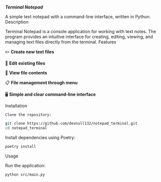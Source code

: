 ***Terminal Notepad***

A simple text notepad with a command-line interface, written in Python.
Description

Terminal Notepad is a console application for working with text notes. The program provides an intuitive interface for creating, editing, viewing, and managing text files directly from the terminal.
Features

✏️ **Create new text files**

📝 **Edit existing files**

📖 **View file contents**

📋 **File management through menu**

🖥️ **Simple and clear command-line interface**

Installation

    Clone the repository:

```bash
git clone https://github.com/devnull132/notepad_terminal.git
cd notepad_terminal
```
Install dependencies using Poetry:

```bash
poetry install
```

Usage

Run the application:

```bash
python src/main.py
```
